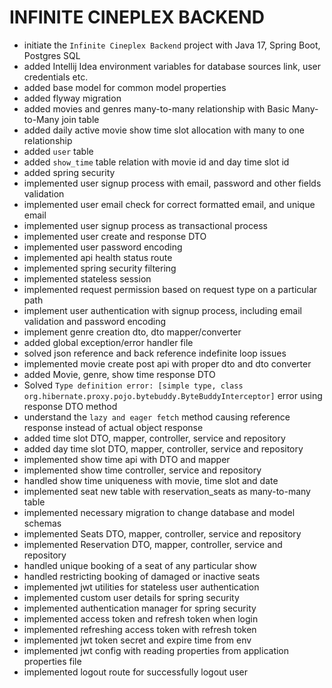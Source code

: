 # INFINITE CINEPLEX BACKEND

- initiate the `Infinite Cineplex Backend` project with Java 17, Spring Boot, Postgres SQL
- added Intellij Idea environment variables for database sources link, user credentials etc.
- added base model for common model properties
- added flyway migration
- added movies and genres many-to-many relationship with Basic Many-to-Many join table
- added daily active movie show time slot allocation with many to one relationship
- added `user` table
- added `show_time` table relation with movie id and day time slot id
- added spring security
- implemented user signup process with email, password and other fields validation
- implemented user email check for correct formatted email, and unique email
- implemented user signup process as transactional process
- implemented user create and response DTO
- implemented user password encoding
- implemented api health status route
- implemented spring security filtering
- implemented stateless session
- implemented request permission based on request type on a particular path
- implement user authentication with signup process, including email validation and password encoding
- implement genre creation dto, dto mapper/converter
- added global exception/error handler file
- solved json reference and back reference indefinite loop issues 
- implemented movie create post api with proper dto and dto converter
- added Movie, genre, show time response DTO
- Solved `Type definition error: [simple type, class org.hibernate.proxy.pojo.bytebuddy.ByteBuddyInterceptor]` error using response DTO method
- understand the `lazy and eager fetch` method causing reference response instead of actual object response
- added time slot DTO, mapper, controller, service and repository
- added day time slot DTO, mapper, controller, service and repository
- implemented show time api with DTO and mapper
- implemented show time controller, service and repository
- handled show time uniqueness with movie, time slot and date
- implemented seat new table with reservation_seats as many-to-many table
- implemented necessary migration to change database and model schemas
- implemented Seats DTO, mapper, controller, service and repository
- implemented Reservation DTO, mapper, controller, service and repository
- handled unique booking of a seat of any particular show
- handled restricting booking of damaged or inactive seats
- implemented jwt utilities for stateless user authentication
- implemented custom user details for spring security
- implemented authentication manager for spring security
- implemented access token and refresh token when login 
- implemented refreshing access token with refresh token
- implemented jwt token secret and expire time from env
- implemented jwt config with reading properties from application properties file
- implemented logout route for successfully logout user